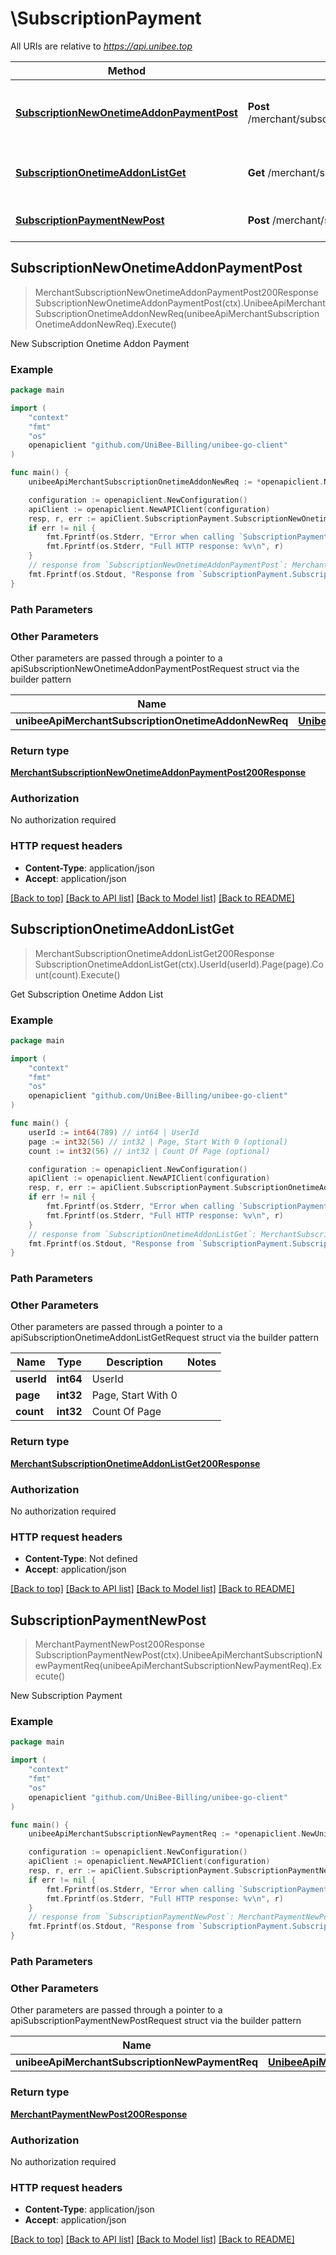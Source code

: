 # \SubscriptionPayment

All URIs are relative to *https://api.unibee.top*

Method | HTTP request | Description
------------- | ------------- | -------------
[**SubscriptionNewOnetimeAddonPaymentPost**](SubscriptionPayment.md#SubscriptionNewOnetimeAddonPaymentPost) | **Post** /merchant/subscription/new_onetime_addon_payment | New Subscription Onetime Addon Payment
[**SubscriptionOnetimeAddonListGet**](SubscriptionPayment.md#SubscriptionOnetimeAddonListGet) | **Get** /merchant/subscription/onetime_addon_list | Get Subscription Onetime Addon List
[**SubscriptionPaymentNewPost**](SubscriptionPayment.md#SubscriptionPaymentNewPost) | **Post** /merchant/subscription/payment/new | New Subscription Payment



## SubscriptionNewOnetimeAddonPaymentPost

> MerchantSubscriptionNewOnetimeAddonPaymentPost200Response SubscriptionNewOnetimeAddonPaymentPost(ctx).UnibeeApiMerchantSubscriptionOnetimeAddonNewReq(unibeeApiMerchantSubscriptionOnetimeAddonNewReq).Execute()

New Subscription Onetime Addon Payment



### Example

```go
package main

import (
	"context"
	"fmt"
	"os"
	openapiclient "github.com/UniBee-Billing/unibee-go-client"
)

func main() {
	unibeeApiMerchantSubscriptionOnetimeAddonNewReq := *openapiclient.NewUnibeeApiMerchantSubscriptionOnetimeAddonNewReq(int64(123), int64(123)) // UnibeeApiMerchantSubscriptionOnetimeAddonNewReq | 

	configuration := openapiclient.NewConfiguration()
	apiClient := openapiclient.NewAPIClient(configuration)
	resp, r, err := apiClient.SubscriptionPayment.SubscriptionNewOnetimeAddonPaymentPost(context.Background()).UnibeeApiMerchantSubscriptionOnetimeAddonNewReq(unibeeApiMerchantSubscriptionOnetimeAddonNewReq).Execute()
	if err != nil {
		fmt.Fprintf(os.Stderr, "Error when calling `SubscriptionPayment.SubscriptionNewOnetimeAddonPaymentPost``: %v\n", err)
		fmt.Fprintf(os.Stderr, "Full HTTP response: %v\n", r)
	}
	// response from `SubscriptionNewOnetimeAddonPaymentPost`: MerchantSubscriptionNewOnetimeAddonPaymentPost200Response
	fmt.Fprintf(os.Stdout, "Response from `SubscriptionPayment.SubscriptionNewOnetimeAddonPaymentPost`: %v\n", resp)
}
```

### Path Parameters



### Other Parameters

Other parameters are passed through a pointer to a apiSubscriptionNewOnetimeAddonPaymentPostRequest struct via the builder pattern


Name | Type | Description  | Notes
------------- | ------------- | ------------- | -------------
 **unibeeApiMerchantSubscriptionOnetimeAddonNewReq** | [**UnibeeApiMerchantSubscriptionOnetimeAddonNewReq**](UnibeeApiMerchantSubscriptionOnetimeAddonNewReq.md) |  | 

### Return type

[**MerchantSubscriptionNewOnetimeAddonPaymentPost200Response**](MerchantSubscriptionNewOnetimeAddonPaymentPost200Response.md)

### Authorization

No authorization required

### HTTP request headers

- **Content-Type**: application/json
- **Accept**: application/json

[[Back to top]](#) [[Back to API list]](../README.md#documentation-for-api-endpoints)
[[Back to Model list]](../README.md#documentation-for-models)
[[Back to README]](../README.md)


## SubscriptionOnetimeAddonListGet

> MerchantSubscriptionOnetimeAddonListGet200Response SubscriptionOnetimeAddonListGet(ctx).UserId(userId).Page(page).Count(count).Execute()

Get Subscription Onetime Addon List

### Example

```go
package main

import (
	"context"
	"fmt"
	"os"
	openapiclient "github.com/UniBee-Billing/unibee-go-client"
)

func main() {
	userId := int64(789) // int64 | UserId
	page := int32(56) // int32 | Page, Start With 0 (optional)
	count := int32(56) // int32 | Count Of Page (optional)

	configuration := openapiclient.NewConfiguration()
	apiClient := openapiclient.NewAPIClient(configuration)
	resp, r, err := apiClient.SubscriptionPayment.SubscriptionOnetimeAddonListGet(context.Background()).UserId(userId).Page(page).Count(count).Execute()
	if err != nil {
		fmt.Fprintf(os.Stderr, "Error when calling `SubscriptionPayment.SubscriptionOnetimeAddonListGet``: %v\n", err)
		fmt.Fprintf(os.Stderr, "Full HTTP response: %v\n", r)
	}
	// response from `SubscriptionOnetimeAddonListGet`: MerchantSubscriptionOnetimeAddonListGet200Response
	fmt.Fprintf(os.Stdout, "Response from `SubscriptionPayment.SubscriptionOnetimeAddonListGet`: %v\n", resp)
}
```

### Path Parameters



### Other Parameters

Other parameters are passed through a pointer to a apiSubscriptionOnetimeAddonListGetRequest struct via the builder pattern


Name | Type | Description  | Notes
------------- | ------------- | ------------- | -------------
 **userId** | **int64** | UserId | 
 **page** | **int32** | Page, Start With 0 | 
 **count** | **int32** | Count Of Page | 

### Return type

[**MerchantSubscriptionOnetimeAddonListGet200Response**](MerchantSubscriptionOnetimeAddonListGet200Response.md)

### Authorization

No authorization required

### HTTP request headers

- **Content-Type**: Not defined
- **Accept**: application/json

[[Back to top]](#) [[Back to API list]](../README.md#documentation-for-api-endpoints)
[[Back to Model list]](../README.md#documentation-for-models)
[[Back to README]](../README.md)


## SubscriptionPaymentNewPost

> MerchantPaymentNewPost200Response SubscriptionPaymentNewPost(ctx).UnibeeApiMerchantSubscriptionNewPaymentReq(unibeeApiMerchantSubscriptionNewPaymentReq).Execute()

New Subscription Payment

### Example

```go
package main

import (
	"context"
	"fmt"
	"os"
	openapiclient "github.com/UniBee-Billing/unibee-go-client"
)

func main() {
	unibeeApiMerchantSubscriptionNewPaymentReq := *openapiclient.NewUnibeeApiMerchantSubscriptionNewPaymentReq(int64(123)) // UnibeeApiMerchantSubscriptionNewPaymentReq | 

	configuration := openapiclient.NewConfiguration()
	apiClient := openapiclient.NewAPIClient(configuration)
	resp, r, err := apiClient.SubscriptionPayment.SubscriptionPaymentNewPost(context.Background()).UnibeeApiMerchantSubscriptionNewPaymentReq(unibeeApiMerchantSubscriptionNewPaymentReq).Execute()
	if err != nil {
		fmt.Fprintf(os.Stderr, "Error when calling `SubscriptionPayment.SubscriptionPaymentNewPost``: %v\n", err)
		fmt.Fprintf(os.Stderr, "Full HTTP response: %v\n", r)
	}
	// response from `SubscriptionPaymentNewPost`: MerchantPaymentNewPost200Response
	fmt.Fprintf(os.Stdout, "Response from `SubscriptionPayment.SubscriptionPaymentNewPost`: %v\n", resp)
}
```

### Path Parameters



### Other Parameters

Other parameters are passed through a pointer to a apiSubscriptionPaymentNewPostRequest struct via the builder pattern


Name | Type | Description  | Notes
------------- | ------------- | ------------- | -------------
 **unibeeApiMerchantSubscriptionNewPaymentReq** | [**UnibeeApiMerchantSubscriptionNewPaymentReq**](UnibeeApiMerchantSubscriptionNewPaymentReq.md) |  | 

### Return type

[**MerchantPaymentNewPost200Response**](MerchantPaymentNewPost200Response.md)

### Authorization

No authorization required

### HTTP request headers

- **Content-Type**: application/json
- **Accept**: application/json

[[Back to top]](#) [[Back to API list]](../README.md#documentation-for-api-endpoints)
[[Back to Model list]](../README.md#documentation-for-models)
[[Back to README]](../README.md)

